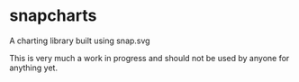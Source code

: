snapcharts
==========

A charting library built using snap.svg

This is very much a work in progress and should not be used by anyone for anything yet.
